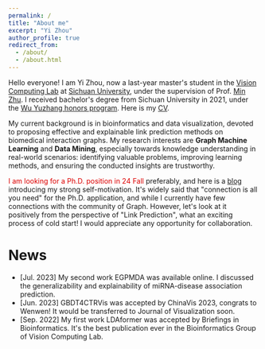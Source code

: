```yaml
---
permalink: /
title: "About me"
excerpt: "Yi Zhou"
author_profile: true
redirect_from: 
  - /about/
  - /about.html
---
```


Hello everyone! I am Yi Zhou, now a last-year master's student in the [Vision Computing Lab](https://scuvis.org/) at [Sichuan University](https://www.scu.edu.cn/), under the supervision of Prof. [Min Zhu](https://cs.scu.edu.cn/info/1279/13673.htm). I received bachelor's degree from Sichuan University in 2021, under the [Wu Yuzhang honors program](https://www.scu.edu.cn/wyzxy/). Here is my [CV](https://echochou990919.github.io/files/YiZhou_CV.pdf).

My current background is in bioinformatics and data visualization, devoted to proposing effective and explainable link prediction methods on biomedical interaction graphs. My research interests are **Graph Machine Learning** and **Data Mining**, especially towards knowledge understanding in real-world scenarios: identifying valuable problems, improving learning methods, and ensuring the conducted insights are trustworthy.

<font color="#dd0000">I am looking for a Ph.D. position in 24 Fall</font> preferably, and here is a [blog](https://echochou990919.github.io/posts/blog-post-1/) introducing my strong self-motivation. It's widely said that "connection is all you need" for the Ph.D. application, and while I currently have few connections with the community of Graph. However, let's look at it positively from the perspective of "Link Prediction", what an exciting process of cold start! I would appreciate any opportunity for collaboration.  

# News

- [Jul. 2023] My second work EGPMDA was available online. I discussed the generalizability and explainability of miRNA-disease association prediction.
- [Jun. 2023] GBDT4CTRVis was accepted by ChinaVis 2023, congrats to Wenwen! It would be transferred to Journal of Visualization soon.
- [Sep. 2022] My first work LDAformer was accepted by Briefings in Bioinformatics. It's the best publication ever in the Bioinformatics Group of Vision Computing Lab.
